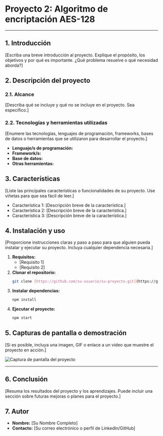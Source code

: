 # Proyecto 2: Algoritmo de encriptación AES-128

---

## 1. Introducción

[Escriba una breve introducción al proyecto. Explique el propósito, los objetivos y por qué es importante. ¿Qué problema resuelve o qué necesidad aborda?]

## 2. Descripción del proyecto

### 2.1. Alcance

[Describa qué se incluye y qué no se incluye en el proyecto. Sea específico.]

### 2.2. Tecnologías y herramientas utilizadas

[Enumere las tecnologías, lenguajes de programación, frameworks, bases de datos o herramientas que se utilizaron para desarrollar el proyecto.]

- **Lenguaje/s de programación:**
- **Framework/s:**
- **Base de datos:**
- **Otras herramientas:**

## 3. Características

[Liste las principales características o funcionalidades de su proyecto. Use viñetas para que sea fácil de leer.]

- Característica 1: [Descripción breve de la característica.]
- Característica 2: [Descripción breve de la característica.]
- Característica 3: [Descripción breve de la característica.]

## 4. Instalación y uso

[Proporcione instrucciones claras y paso a paso para que alguien pueda instalar y ejecutar su proyecto. Incluya cualquier dependencia necesaria.]

1.  **Requisitos:**
    - [Requisito 1]
    - [Requisito 2]
2.  **Clonar el repositorio:**
    ```bash
    git clone [https://github.com/su-usuario/su-proyecto.git](https://github.com/su-usuario/su-proyecto.git)
    ```
3.  **Instalar dependencias:**
    ```bash
    npm install
    ```
4.  **Ejecutar el proyecto:**
    ```bash
    npm start
    ```

## 5. Capturas de pantalla o demostración

[Si es posible, incluya una imagen, GIF o enlace a un video que muestre el proyecto en acción.]

![Captura de pantalla del proyecto](url-de-la-imagen.png)

---

## 6. Conclusión

[Resuma los resultados del proyecto y los aprendizajes. Puede incluir una sección sobre futuras mejoras o planes para el proyecto.]

## 7. Autor

- **Nombre:** [Su Nombre Completo]
- **Contacto:** [Su correo electrónico o perfil de LinkedIn/GitHub]
